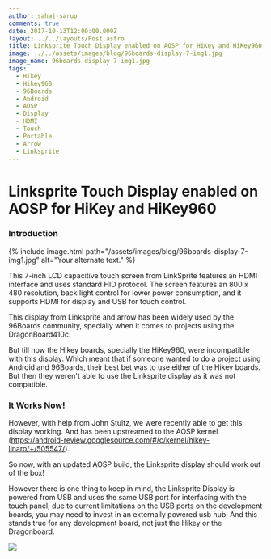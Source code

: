```yaml
---
author: sahaj-sarup
comments: true
date: 2017-10-13T12:00:00.000Z
layout: ../../layouts/Post.astro
title: Linksprite Touch Display enabled on AOSP for HiKey and HiKey960
image: ../../assets/images/blog/96boards-display-7-img1.jpg
image_name: 96boards-display-7-img1.jpg
tags:
  - Hikey
  - Hikey960
  - 96Boards
  - Android
  - AOSP
  - Display
  - HDMI
  - Touch
  - Portable
  - Arrow
  - Linksprite
---
```


# **Linksprite Touch Display enabled on AOSP for HiKey and HiKey960**

### Introduction

{% include image.html path="/assets/images/blog/96boards-display-7-img1.jpg" alt="Your alternate text." %}

This 7-inch LCD capacitive touch screen from LinkSprite features an HDMI interface and uses standard HID protocol. The screen features an 800 x 480 resolution, back light control for lower power consumption, and it supports HDMI for display and USB for touch control.

This display from Linksprite and arrow has been widely used by the 96Boards community, specially when it comes to projects using the DragonBoard410c.

But till now the Hikey boards, specially the HiKey960, were incompatible with this display. Which meant that if someone wanted to do a project using Android and 96Boards, their best bet was to use either of the Hikey boards. But then they weren't able to use the Linksprite display as it was not compatible.

### It Works Now!

However, with help from John Stultz, we were recently able to get this display working. And has been upstreamed to the AOSP kernel (https://android-review.googlesource.com/#/c/kernel/hikey-linaro/+/505547/).

So now, with an updated AOSP build, the Linksprite display should work out of the box!

However there is one thing to keep in mind, the Linksprite Display is powered from USB and uses the same USB port for interfacing with the touch panel, due to current limitations on the USB ports on the development boards, yau may need to invest in an externally powered usb hub. And this stands true for any development board, not just the Hikey or the Dragonboard.

![](http://i.imgur.com/pD4x3ii.gif)
